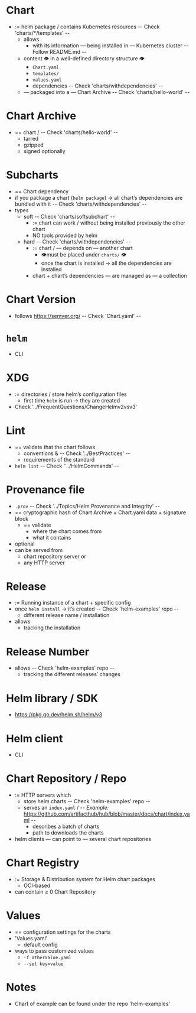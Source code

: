 # Chart
* := helm package / contains Kubernetes resources                 -- Check 'charts/*/templates' --
  * allows
    * with its information — being installed in — Kubernetes cluster     -- Follow README.md --
  * content 👁️ in a well-defined directory structure 👁️
    * `Chart.yaml`
    * `templates/`
    * `values.yaml`
    * dependencies                  -- Check 'charts/withdependencies' --
  * — packaged into a — Chart Archive   -- Check 'charts/hello-world' --

# Chart Archive
* == chart /            -- Check 'charts/hello-world' --
  * tarred
  * gzipped
  * signed optionally

# Subcharts
* == Chart dependency      
* if you package a chart (`helm package`) → all chart’s dependencies are bundled with it   -- Check 'charts/withdependencies' --
* types
  * soft          -- Check 'charts/softsubchart' --
    * := chart can work / without being installed previously the other chart
    * NO tools provided by helm
  * hard          -- Check 'charts/withdependencies' --
    * := chart / — depends on — another chart
      * 👁️must be placed under `charts/` 👁️
      * once the chart is installed → all the dependencies are installed
    * chart + chart’s dependencies — are managed as — a collection

# Chart Version
* follows https://semver.org/   -- Check 'Chart.yaml' -- 

# `helm`
* CLI 

# XDG
* := directories / store helm’s configuration files
  * first time `helm`  is run → they are created
* Check '../FrequentQuestions/ChangeHelmv2vsv3'

# Lint
* == validate that the chart follows
  * conventions &  -- Check '../BestPractices' --
  * requirements of the standard
* `helm lint`  -- Check ''../HelmCommands' --

# Provenance file
* `.prov`        -- Check '../Topics/Helm Provenance and Integrity' -- 
* == cryptographic hash of Chart Archive + Chart.yaml data + signature block
  * == validate
    * where the chart comes from
    * what it contains
* optional
* can be served from
  * chart repository server or
  * any HTTP server

# Release
* := Running instance of a chart + specific config
* once `helm install` → it’s created              -- Check 'helm-examples' repo --
  * different release name / installation
* allows
  * tracking the installation

# Release Number
* allows                                          -- Check 'helm-examples' repo --
  * tracking the different releases’ changes

# Helm library / SDK
* https://pkg.go.dev/helm.sh/helm/v3

# Helm client
* CLI

# Chart Repository / Repo
* := HTTP servers which
  * store helm charts                             -- Check 'helm-examples' repo --
  * serves an `index.yaml` /                      -- _Example:_ https://github.com/artifacthub/hub/blob/master/docs/chart/index.yaml -- 
    * describes a batch of charts
    * path to downloads the charts
* helm clients — can point to — several chart repositories

# Chart Registry 
* := Storage & Distribution system for Helm chart packages
  * OCI-based
* can contain ≥ 0 Chart Repository

# Values
* == configuration settings for the charts
* 'Values.yaml'
  * default config
* ways to pass customized values
  * `-f otherValue.yaml`
  * `--set key=value`

# Notes
* Chart of example can be found under the repo 'helm-examples'
